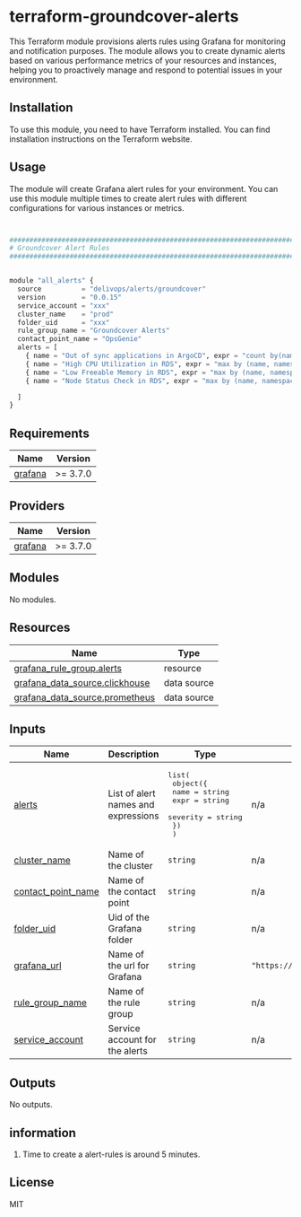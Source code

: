 # terraform-groundcover-alerts

This Terraform module provisions alerts rules using Grafana for monitoring and notification purposes. The module allows you to create dynamic alerts based on various performance metrics of your resources and instances, helping you to proactively manage and respond to potential issues in your environment.

## Installation

To use this module, you need to have Terraform installed. You can find installation instructions on the Terraform website.

## Usage

The module will create Grafana alert rules for your environment. You can use this module multiple times to create alert rules with different configurations for various instances or metrics.

```python


################################################################################
# Groundcover Alert Rules
################################################################################


module "all_alerts" {
  source          = "delivops/alerts/groundcover"
  version         = "0.0.15"
  service_account = "xxx"
  cluster_name    = "prod"
  folder_uid      = "xxx"
  rule_group_name = "Groundcover Alerts"
  contact_point_name = "OpsGenie"
  alerts = [
    { name = "Out of sync applications in ArgoCD", expr = "count by(name, node, namespace) (rate(argocd_app_info{sync_status=\"OutOfSync\"}[1m])) > 0", severity = "warning" },
    { name = "High CPU Utilization in RDS", expr = "max by (name, namespace, node) (aws_rds_cpuutilization_maximum[5m]) > 7", severity = "warning" },
    { name = "Low Freeable Memory in RDS", expr = "max by (name, namespace, node) (aws_rds_freeable_memory[5m]) < 20", severity = "warning" },
    { name = "Node Status Check in RDS", expr = "max by (name, namespace, node) (aws_rds_node_status[5m]) != 1", severity = "warning" }

  ]
}


```

<!-- BEGIN_TF_DOCS -->
## Requirements

| Name | Version |
|------|---------|
| <a name="requirement_grafana"></a> [grafana](#requirement\_grafana) | >= 3.7.0 |

## Providers

| Name | Version |
|------|---------|
| <a name="provider_grafana"></a> [grafana](#provider\_grafana) | >= 3.7.0 |

## Modules

No modules.

## Resources

| Name | Type |
|------|------|
| [grafana_rule_group.alerts](https://registry.terraform.io/providers/grafana/grafana/latest/docs/resources/rule_group) | resource |
| [grafana_data_source.clickhouse](https://registry.terraform.io/providers/grafana/grafana/latest/docs/data-sources/data_source) | data source |
| [grafana_data_source.prometheus](https://registry.terraform.io/providers/grafana/grafana/latest/docs/data-sources/data_source) | data source |

## Inputs

| Name | Description | Type | Default | Required |
|------|-------------|------|---------|:--------:|
| <a name="input_alerts"></a> [alerts](#input\_alerts) | List of alert names and expressions | <pre>list(<br/>    object({<br/>      name     = string<br/>      expr     = string<br/>      severity = string<br/>    })<br/>  )</pre> | n/a | yes |
| <a name="input_cluster_name"></a> [cluster\_name](#input\_cluster\_name) | Name of the cluster | `string` | n/a | yes |
| <a name="input_contact_point_name"></a> [contact\_point\_name](#input\_contact\_point\_name) | Name of the contact point | `string` | n/a | yes |
| <a name="input_folder_uid"></a> [folder\_uid](#input\_folder\_uid) | Uid of the Grafana folder | `string` | n/a | yes |
| <a name="input_grafana_url"></a> [grafana\_url](#input\_grafana\_url) | Name of the url for Grafana | `string` | `"https://app.groundcover.com/grafana"` | no |
| <a name="input_rule_group_name"></a> [rule\_group\_name](#input\_rule\_group\_name) | Name of the rule group | `string` | n/a | yes |
| <a name="input_service_account"></a> [service\_account](#input\_service\_account) | Service account for the alerts | `string` | n/a | yes |

## Outputs

No outputs.
<!-- END_TF_DOCS -->

## information

1. Time to create a alert-rules is around 5 minutes.

## License

MIT

